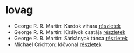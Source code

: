 # lovag

- George R. R. Martin: Kardok vihara [részletek](_details/%7Bopf.creator%7D.md#id_424)
- George R. R. Martin: Királyok csatája [részletek](_details/%7Bopf.creator%7D.md#id_418)
- George R. R. Martin: Sárkányok tánca [részletek](_details/%7Bopf.creator%7D.md#id_898)
- Michael Crichton: Idővonal [részletek](_details/%7Bopf.creator%7D.md#id_754)